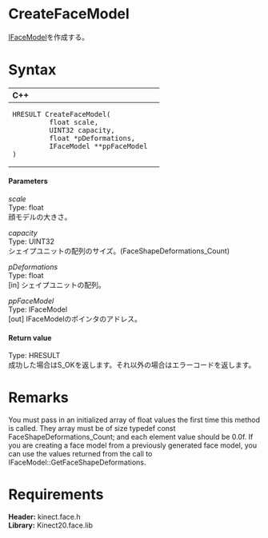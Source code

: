 CreateFaceModel  
===============  

[IFaceModel](../Interfaces/IFaceModel_Interface.md)を作成する。 <span id="syntaxSection"></span>

Syntax  
======  

<table>
<colgroup>
<col width="100%" />
</colgroup>
<thead>
<tr class="header">
<th align="left">C++</th>
</tr>
</thead>
<tbody>
<tr class="odd">
<td align="left"><pre><code>HRESULT CreateFaceModel(  
         float scale,  
         UINT32 capacity,  
         float *pDeformations,  
         IFaceModel **ppFaceModel  
)</code></pre></td>
</tr>
</tbody>
</table>

<span id="ID4EG"></span>
#### Parameters  

*scale*    
Type: float  
顔モデルの大きさ。  

*capacity*    
Type: UINT32  
シェイプユニットの配列のサイズ。(FaceShapeDeformations_Count)  

*pDeformations*    
Type: float  
[in] シェイプユニットの配列。  

*ppFaceModel*    
Type: IFaceModel  
[out] IFaceModelのポインタのアドレス。  

<span id="ID4EN"></span>
#### Return value  

Type: HRESULT  
成功した場合はS\_OKを返します。それ以外の場合はエラーコードを返します。  

<span id="remarks"></span>

Remarks  
=======  

You must pass in an initialized array of float values the first time this method is called. They array must be of size typedef const FaceShapeDeformations\_Count; and each element value should be 0.0f. If you are creating a face model from a previously generated face model, you can use the values returned from the call to IFaceModel::GetFaceShapeDeformations.  

<span id="requirements"></span>

Requirements  
============  

**Header:** kinect.face.h  
**Library:** Kinect20.face.lib  



<!--Please do not edit the data in the comment block below.-->
<!--
TOCTitle : CreateFaceModel
RLTitle : CreateFaceModel
KeywordK : CreateFaceModel
KeywordF : CreateFaceModel
KeywordF : Microsoft.Kinect.face.CreateFaceModel(float,UINT32,float,IFaceModel@)
KeywordA : M:Microsoft.Kinect.face.CreateFaceModel(float,UINT32,float,IFaceModel@)
AssetID : M:Microsoft.Kinect.face.CreateFaceModel(float,UINT32,float,IFaceModel@)
Locale : en-us
CommunityContent : 1
APIType : Managed
APILocation : 
APIName : Microsoft.Kinect.face.CreateFaceModel
TargetOS : Windows
TopicType : kbSyntax
DevLang : C++
DocSet : K4Wv2
ProjType : K4Wv2Proj
Technology : Kinect for Windows
Product : Kinect for Windows SDK v2
productversion : 20
-->
